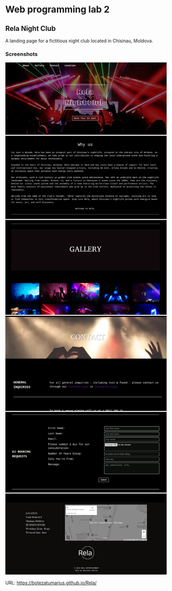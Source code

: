 # Web programming lab 2

## Rela Night Club

A landing page for a fictitious night club located in Chisinau, Moldova.

### Screenshots

![Alt Text](images/screenshot1.png)
![Alt Text](images/screenshot2.png)
![Alt Text](images/screenshot3.png)
![Alt Text](images/screenshot4.png)
![Alt Text](images/screenshot5.png)
![Alt Text](images/screenshot6.png)

URL: https://botezatumarius.github.io/Rela/
